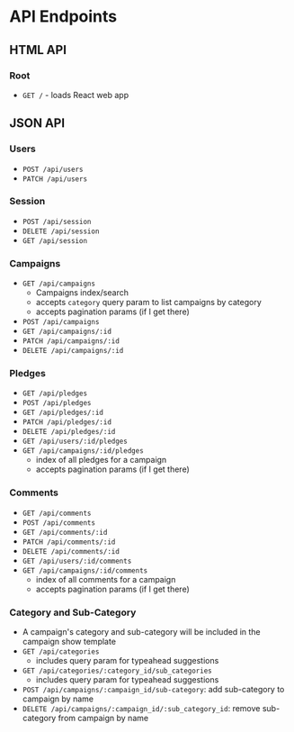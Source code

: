 # API Endpoints

## HTML API

### Root

- `GET /` - loads React web app

## JSON API

### Users

- `POST /api/users`
- `PATCH /api/users`

### Session

- `POST /api/session`
- `DELETE /api/session`
- `GET /api/session`

### Campaigns

- `GET /api/campaigns`
  - Campaigns index/search
  - accepts `category` query param to list campaigns by category
  - accepts pagination params (if I get there)
- `POST /api/campaigns`
- `GET /api/campaigns/:id`
- `PATCH /api/campaigns/:id`
- `DELETE /api/campaigns/:id`

### Pledges

- `GET /api/pledges`
- `POST /api/pledges`
- `GET /api/pledges/:id`
- `PATCH /api/pledges/:id`
- `DELETE /api/pledges/:id`
- `GET /api/users/:id/pledges`
- `GET /api/campaigns/:id/pledges`
  - index of all pledges for a campaign
  - accepts pagination params (if I get there)

### Comments

- `GET /api/comments`
- `POST /api/comments`
- `GET /api/comments/:id`
- `PATCH /api/comments/:id`
- `DELETE /api/comments/:id`
- `GET /api/users/:id/comments`
- `GET /api/campaigns/:id/comments`
  - index of all comments for a campaign
  - accepts pagination params (if I get there)

### Category and Sub-Category

- A campaign's category and sub-category will be included in the campaign show template
- `GET /api/categories`
  - includes query param for typeahead suggestions
- `GET /api/categories/:category_id/sub_categories`
  - includes query param for typeahead suggestions
- `POST /api/campaigns/:campaign_id/sub-category`: add sub-category to campaign by name
- `DELETE /api/campaigns/:campaign_id/:sub_category_id`: remove sub-category from campaign by
  name
